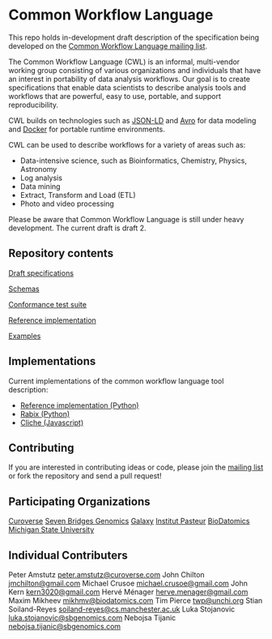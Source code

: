 Common Workflow Language
========================

This repo holds in-development draft description of the specification being developed on the
[Common Workflow Language mailing list](https://groups.google.com/forum/#!forum/common-workflow-language).

The Common Workflow Language (CWL) is an informal, multi-vendor working group
consisting of various organizations and individuals that have an interest in
portability of data analysis workflows.  Our goal is to create specifications
that enable data scientists to describe analysis tools and workflows that are
powerful, easy to use, portable, and support reproducibility.

CWL builds on technologies such as [JSON-LD](http://json-ld.org) and
[Avro](https://avro.apache.org/) for data modeling and
[Docker](http://docker.com) for portable runtime environments.

CWL can be used to describe workflows for a variety of areas such as:

* Data-intensive science, such as Bioinformatics, Chemistry, Physics, Astronomy
* Log analysis
* Data mining
* Extract, Transform and Load (ETL)
* Photo and video processing

Please be aware that Common Workflow Language is still under heavy development.
The current draft is draft 2.

## Repository contents

[Draft specifications](specification/)

[Schemas](schemas/)

[Conformance test suite](conformance/)

[Reference implementation](reference/)

[Examples](examples/)

## Implementations

Current implementations of the common workflow language tool description:

* [Reference implementation (Python)](reference/)
* [Rabix (Python)](https://github.com/rabix/rabix)
* [Cliche (Javascript)](https://github.com/rabix/cliche)

## Contributing

If you are interested in contributing ideas or code, please join the
[mailing list](https://groups.google.com/forum/#!forum/common-workflow-language) or fork
the repository and send a pull request!

## Participating Organizations

[Curoverse](http://curoverse.com)
[Seven Bridges Genomics](http://sbgenomics.com)
[Galaxy](http://galaxyproject.org/)
[Institut Pasteur](http://www.pasteur.fr)
[BioDatomics](http://www.biodatomics.com/)
[Michigan State University](http://ged.msu.edu/)

## Individual Contributers

Peter Amstutz <peter.amstutz@curoverse.com>
John Chilton <jmchilton@gmail.com>
Michael Crusoe <michael.crusoe@gmail.com>
John Kern <kern3020@gmail.com>
Hervé Ménager <herve.menager@gmail.com>
Maxim Mikheev <mikhmv@biodatomics.com>
Tim Pierce <twp@unchi.org>
Stian Soiland-Reyes <soiland-reyes@cs.manchester.ac.uk>
Luka Stojanovic <luka.stojanovic@sbgenomics.com>
Nebojsa Tijanic <nebojsa.tijanic@sbgenomics.com>
